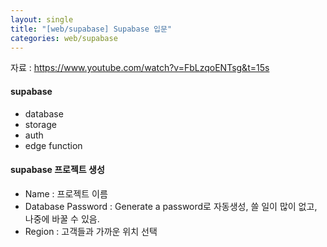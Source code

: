```yaml
---
layout: single
title: "[web/supabase] Supabase 입문"
categories: web/supabase
---
```


자료 : https://www.youtube.com/watch?v=FbLzqoENTsg&t=15s

#### supabase

- database
- storage
- auth
- edge function

#### supabase 프로젝트 생성

- Name : 프로젝트 이름
- Database Password : Generate a password로 자동생성, 쓸 일이 많이 없고, 나중에 바꿀 수 있음.
- Region : 고객들과 가까운 위치 선택
